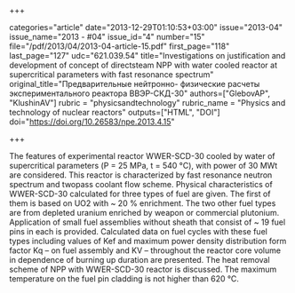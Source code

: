 +++

categories="article"
date="2013-12-29T01:10:53+03:00"
issue="2013-04"
issue_name="2013 - #04"
issue_id="4"
number="15"
file="/pdf/2013/04/2013-04-article-15.pdf"
first_page="118"
last_page="127"
udc="621.039.54"
title="Investigations on justification and development of concept of directsteam NPP with water cooled reactor at supercritical parameters with fast resonance spectrum"
original_title="Предварительные нейтронно- физические расчеты экспериментального реактора ВВЭР-СКД-30"
authors=["GlebovAP", "KlushinAV"]
rubric = "physicsandtechnology"
rubric_name = "Physics and technology of nuclear reactors"
outputs=["HTML", "DOI"]
doi="https://doi.org/10.26583/npe.2013.4.15"

+++

The features of experimental reactor WWER-SCD-30 cooled by water of supercritical parameters (Р = 25 МPа, t = 540 °С), with power of 30 MWt are considered. This reactor is characterized by fast resonance neutron spectrum and twopass coolant flow scheme. Physical characteristics of WWER-SCD-30 calculated for three types of fuel are given. The first of them is based on UO2 with ~ 20 % enrichment. The two other fuel types are from depleted uranium enriched by weapon or commercial plutonium. Application of small fuel assemblies without sheath that consist of ~ 19 fuel pins in each is provided. Calculated data on fuel cycles with these fuel types including values of Kef and maximum power density distribution form factor Kq – on fuel assembly and KV – throughout the reactor core volume in dependence of burning up duration are presented. The heat removal scheme of NPP with WWER-SCD-30 reactor is discussed. The maximum temperature on the fuel pin cladding is not higher than 620 °С.